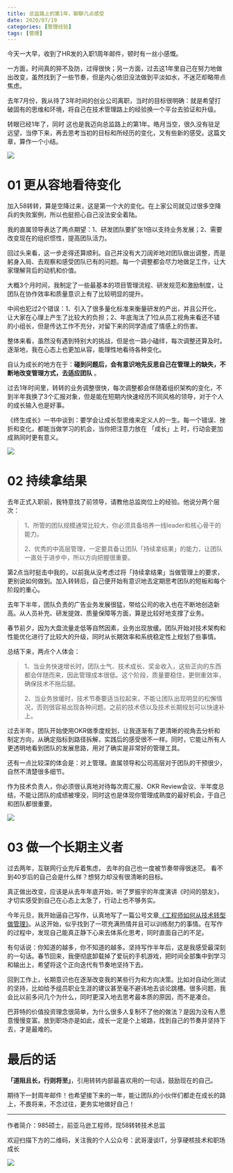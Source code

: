 ```yaml
---
title: 总监路上的第1年，聊聊几点感受
date: 2020/07/19
categories: [管理经验]
tags: [管理]
---
```


今天一大早，收到了HR发的入职1周年邮件，顿时有一丝小感慨。

一方面，时间真的猝不及防，过得很快；另一方面，过去这1年里自己在努力地做出改变，虽然找到了一些节奏，但是内心依旧没法做到平淡如水，不迷茫却略带点焦虑。

<!-- more -->

去年7月份，我从待了3年时间的创业公司离职，当时的目标很明确：就是希望打破固有的思维和环境，将自己在技术管理路上的经验换一个平台去验证和升级。

转眼已经1年了，同时 这也是我迈向总监路上的第1年。皓月当空，很久没有驻足远望，当停下来，再去思考当初的目标和所经历的变化，又有些新的感受。这篇文章，算作一个小结。

![](https://oscimg.oschina.net/oscnet/71436723-5ef9-4549-99d7-96b67dc00bc3.jpg)

# 01 更从容地看待变化  

加入58转转，算是空降过来，这是第一个大的变化。在上家公司就见过很多空降兵的失败案例，所以也挺担心自己没法安全着陆。

我的直属领导表达了两点期望：1、研发团队要扩张1倍以支持业务发展；2、需要改变现在的组织惯性，提高团队活力。

回过头来看，这一步走得还算顺利。自己并没有大刀阔斧地对团队做出调整，而是躬身入局、去观察和感受团队已有的问题。每一个调整都会尽力地做足工作，让大家理解背后的动机和价值。

大概3个月时间，我制定了一些最基本的项目管理流程、研发规范和激励制度，让团队在协作效率和质量意识上有了比较明显的提升。

中间也犯过2个错误：1、引入了很多量化标准来衡量研发的产出，并且公开化，让大家在心理上产生了比较大的负担；2、年底淘汰了1位从员工视角来看还不错的小组长，但是传达工作不充分，对留下来的同学造成了情感上的伤害。

整体来看，虽然没有遇到特别大的挑战，但是也一路小磕绊，每次调整还算及时。逐渐地，我在心态上也更加从容，能理性地看待各种变化。

自认为成长的地方在于：**碰到问题后，会有意识地先反思自己在管理上的缺失，不断地改变管理方式，去适应团队** 。

过去1年时间里，转转的业务调整很快，每次调整都会伴随着组织架构的变化，不到半年我换了3个汇报对象，但是能在短期内快速经历不同风格的领导，对于个人的成长输入也是好事。

《终生成长》一书中谈到：要学会让成长型思维来定义人的一生。每一个错误、挫折和变化，都能当做学习的机会，当你把注意力放在 「成长」上 时，行动会更加成熟同时更有意义。  

![](https://oscimg.oschina.net/oscnet/aa26db6e-a8a0-45e2-b328-cebd29344976.jpg)

# 02 持续拿结果  

去年正式入职前，我特意找了前领导，请教他总监岗位上的经验。他说分两个层次：

> 1、所管的团队规模通常比较大，你必须具备培养一线leader和核心骨干的能力。
> 
> 2、优秀的中高层管理，一定要具备让团队「持续拿结果」的能力，让团队一直处于进步中，所以方向把握很重要。

第2点当时挺击中我的，以前我从没考虑过将「持续拿结果」当做管理上的要求，更别说如何做到。加入转转后，自己便开始有意识地去定期思考团队的短板和每个阶段的重心。

去年下半年，团队负责的广告业务发展很猛，带给公司的收入也在不断地创造新高。从人员补充、研发提效、质量保障等方面，算是比较好地支撑了业务。

春节前夕，因为大盘流量走低等自然因素，业务出现放缓。团队开始对技术架构和性能优化进行了比较大的升级，同时从长期效率和系统稳定性上规划了些事情。

总结下来，两点个人体会：

> 1、当业务快速增长时，团队士气、技术成长、奖金收入，这些正向的东西都会伴随而来，因此管理成本很低。这个阶段，质量要稳住，更侧重效率，确保技术不拖后腿。
> 
> 2、当业务放缓时，技术节奏要适当拉起来，不能让团队出现明显的松懈情况，否则很容易出现各种问题。之前的技术债以及技术长期规划可以快速补上。

过去半年，团队开始使用OKR做季度规划，让我逐渐有了更清晰的视角去分析和制定方向，从确定指标到路径拆解，实践后的感受很不一样。同时，它能让所有人更透明地看到团队的发展思路，用对了确实是非常好的管理工具。

还有一点比较深的体会是：对上管理。直属领导和公司高层对于团队的干预很少，自然不清楚很多细节。

作为技术负责人，你必须很认真地对待每次周汇报、OKR Review会议、半年度总结，不能让团队的成绩被埋没，同时这也是体现你管理成熟度的最好机会，于自己和团队都很重要。

![](https://oscimg.oschina.net/oscnet/3a9ee0d1-d55a-4f99-912f-84f1e2902e2e.jpg)


# 03 做一个长期主义者

过去两年，互联网行业充斥着焦虑， 去年的自己也一度被节奏带得很迷茫。 看不到40岁后的自己会是什么样？想努力却没有很清晰的目标。

真正做出改变，应该是从去年年底开始，听了罗振宇的年度演讲《时间的朋友》，才切实感受到自己在心态上太急了，行动上也不够务实。  

今年元旦，我开始逼自己写作，认真地写了一篇公号文章[《工程师如何从技术转型做管理》](http://mp.weixin.qq.com/s?__biz=MzU2MTM4NDAwMw==&mid=2247483901&idx=1&sn=c9ae824a1b7d0a8d07f08af8921cd7fc&chksm=fc78ded1cb0f57c7f01cb918e8d9382f9ccafe3a366d14405040b05d3986ff8dfbe6712430a1&scene=21#wechat_redirect)。从这开始，似乎找到了一项充满热情并且可以训练耐力的事情。在写作的过程中，发现自己能真正静下心来去体系化思考，同时直面自己的不足。

有句话说：你知道的越多，你不知道的越多。坚持写作半年后，这是我感受最深刻的一句话。春节回来，我便彻底卸载掉了爱玩的手机游戏，把时间全部集中到学习和输出上，希望将这个正向迭代有节奏地坚持下去。

回到工作上，长期意识也在逐渐改变我的某些行为和方向决策。比如对自动化测试的坚持，比如给予组员职业生涯的建议甚至毫不避讳地去谈论跳槽。很多问题，我会比以前多问几个为什么，同时更深入地去思考最本质的原因，而不是凑合。  

巴菲特的价值投资理念很简单，为什么很多人复制不了他的做法？是因为没有人愿意慢慢变富。放到职场亦是如此，成长一定是个上坡路，找到自己的节奏并坚持下去，才是最难的。

# 最后的话

**「道阻且长，行则将至」**，引用转转内部最喜欢用的一句话，鼓励现在的自己。

期待下一封周年邮件！也希望接下来的一年，能让团队的小伙伴们都走在成长的路上，不畏将来，不念过往，更务实地做好自己！



---

作者简介：985硕士，前亚马逊工程师，现58转转技术总监

欢迎扫描下方的二维码，关注我的个人公众号：武哥漫谈IT，分享硬核技术和职场成长

![](https://img-blog.csdnimg.cn/20201107215432925.jpg)

 